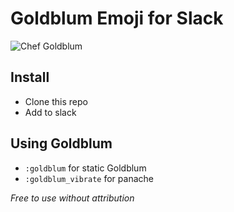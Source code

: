 # Goldblum Emoji for Slack
![Chef Goldblum](http://images.entertainment.ie/images_content/rectangle/620x372/jeff-goldblum-chef-goldblums.jpg)

## Install

* Clone this repo
* Add to slack

## Using Goldblum

* `:goldblum` for static Goldblum
* `:goldblum_vibrate` for panache

_Free to use without attribution_
